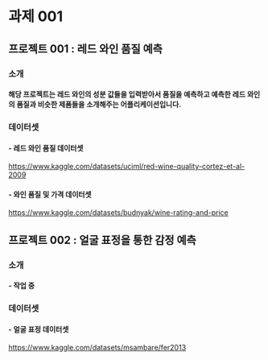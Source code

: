 # 과제 001

## 프로젝트 001 : 레드 와인 품질 예측

### 소개

#### 해당 프로젝트는 레드 와인의 성분 값들을 입력받아서 품질을 예측하고 예측한 레드 와인의 품질과 비슷한 제품들을 소개해주는 어플리케이션입니다.

### 데이터셋

#### - 레드 와인 품질 데이터셋
https://www.kaggle.com/datasets/uciml/red-wine-quality-cortez-et-al-2009

#### - 와인 품질 및 가격 데이터셋
https://www.kaggle.com/datasets/budnyak/wine-rating-and-price

## 프로젝트 002 : 얼굴 표정을 통한 감정 예측

### 소개

#### - 작업 중

### 데이터셋

#### - 얼굴 표정 데이터셋
https://www.kaggle.com/datasets/msambare/fer2013
